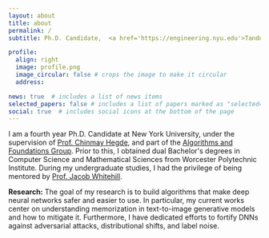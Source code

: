 ```yaml
---
layout: about
title: about
permalink: /
subtitle: Ph.D. Candidate,  <a href='https://engineering.nyu.edu'>Tandon School of Engineering @NYU</a>.

profile:
  align: right
  image: profile.png
  image_circular: false # crops the image to make it circular
  address: 

news: true  # includes a list of news items
selected_papers: false # includes a list of papers marked as "selected={true}"
social: true  # includes social icons at the bottom of the page
---
```


I am a fourth year Ph.D. Candidate at New York University, under the supervision of [Prof. Chinmay Hegde](https://chinmayhegde.github.io), and part of the [Algorithms and Foundations Group](https://csefoundations.engineering.nyu.edu). Prior to this, I obtained dual Bachelor's degrees in Computer Science and Mathematical Sciences from Worcester Polytechnic Institute. During my undergraduate studies, I had the privilege of being mentored by [Prof. Jacob Whitehill](https://users.wpi.edu/~jrwhitehill/).

**Research:** The goal of my research is to build algorithms that make deep neural networks safer and easier to use. In particular, my current works center on understanding memorization in text-to-image generative models and how to mitigate it. Furthermore, I have dedicated efforts to fortify DNNs against adversarial attacks, distributional shifts, and label noise.

<!-- Write your biography here. Tell the world about yourself. Link to your favorite [subreddit](http://reddit.com). You can put a picture in, too. The code is already in, just name your picture `prof_pic.jpg` and put it in the `img/` folder.

Put your address / P.O. box / other info right below your picture. You can also disable any these elements by editing `profile` property of the YAML header of your `_pages/about.md`. Edit `_bibliography/papers.bib` and Jekyll will render your [publications page](/al-folio/publications/) automatically.

Link to your social media connections, too. This theme is set up to use [Font Awesome icons](http://fortawesome.github.io/Font-Awesome/) and [Academicons](https://jpswalsh.github.io/academicons/), like the ones below. Add your Facebook, Twitter, LinkedIn, Google Scholar, or just disable all of them. -->

